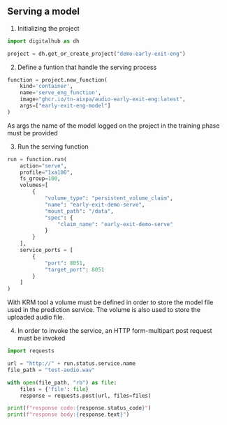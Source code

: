 ## Serving a model


1. Initializing the project
 ```Python
import digitalhub as dh

project = dh.get_or_create_project("demo-early-exit-eng")
```

2. Define a funtion that handle the serving process
```Python
function = project.new_function(
    kind='container',
    name='serve_eng_function',
    image="ghcr.io/tn-aixpa/audio-early-exit-eng:latest",
    args=["early-exit-eng-model"]
)
```
As args the name of the model logged on the project in the training phase must be provided

3. Run the serving function
```Python
run = function.run(
    action="serve",
    profile="1xa100",
    fs_group=100,
    volumes=[
        {
            "volume_type": "persistent_volume_claim",
            "name": "early-exit-demo-serve",
            "mount_path": "/data",
            "spec": {
                "claim_name": "early-exit-demo-serve"
            }
        }
    ],
    service_ports = [
        {
            "port": 8051,
            "target_port": 8051
        }
    ]    
)
```
With KRM tool a volume must be defined in order to store the model file used in the prediction service. The volume is also used to store the uploaded audio file.

4. In order to invoke the service, an HTTP form-multipart post request must be invoked
```Python
import requests

url = "http://" + run.status.service.name
file_path = "test-audio.wav"

with open(file_path, "rb") as file:
    files = {'file': file}
    response = requests.post(url, files=files)

print(f"response code:{response.status_code}")
print(f"response body:{response.text}")
```

